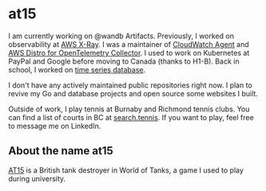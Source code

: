 # at15

I am currently working on @wandb Artifacts.
Previously, I worked on observability at [AWS X-Ray](https://docs.aws.amazon.com/xray/latest/devguide/aws-xray.html).
I was a maintainer of [CloudWatch Agent](https://github.com/aws/amazon-cloudwatch-agent) and [AWS Distro for OpenTelemetry Collector](https://github.com/aws-observability/aws-otel-collector).
I used to work on Kubernetes at PayPal and Google before moving to Canada (thanks to H1-B).
Back in school, I worked on [time series database](https://github.com/xephonhq/awesome-time-series-database).

I don't have any actively maintained public repositories right now.
I plan to revive my Go and database projects and open source some websites I built.

Outside of work, I play tennis at Burnaby and Richmond tennis clubs.
You can find a list of courts in BC at [search.tennis](https://search.tennis/court/ca/bc).
If you want to play, feel free to message me on LinkedIn.

## About the name at15

[AT15](https://wiki.wargaming.net/en/Tank:GB72_AT15) is a British tank destroyer in World of Tanks,
a game I used to play during university.